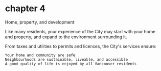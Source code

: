 # chapter 4

Home, property, and development

Like many residents, your experience of the City may start with your home and property, and expand to the environment surrounding it.

From taxes and utilities to permits and licences, the City's services ensure:

    Your home and community are safe
    Neighbourhoods are sustainable, liveable, and accessible
    A good quality of life is enjoyed by all Vancouver residents


